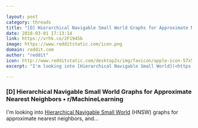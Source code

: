 ```yaml
---

layout: post
category: threads
title: "[D] Hierarchical Navigable Small World Graphs for Approximate Nearest Neighbors"
date: 2018-03-01 17:13:14
link: https://vrhk.co/2F1945b
image: https://www.redditstatic.com/icon.png
domain: reddit.com
author: "reddit"
icon: http://www.redditstatic.com/desktop2x/img/favicon/apple-icon-57x57.png
excerpt: "I'm looking into [Hierarchical Navigable Small World](<https://arxiv.org/pdf/1603.09320.pdf>) (HNSW) graphs for approximate nearest neighbors, and..."

---
```


### [D] Hierarchical Navigable Small World Graphs for Approximate Nearest Neighbors • r/MachineLearning

I'm looking into [Hierarchical Navigable Small World](<https://arxiv.org/pdf/1603.09320.pdf>) (HNSW) graphs for approximate nearest neighbors, and...